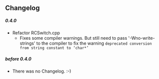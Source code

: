 ## Changelog

##### 0.4.0
  * Refactor RCSwitch.cpp
    * Fixes some compiler warnings. But still need to pass '-Wno-write-strings' 
      to the compiler to fix the warning `deprecated conversion from string constant to ‘char*’` 

##### before 0.4.0
  * There was no Changelog. :-)
